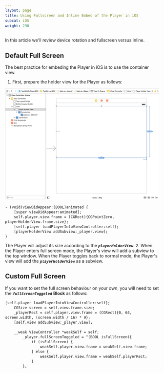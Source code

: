 ```yaml
---
layout: page
title: Using Fullscreen and Inline Embed of the Player in iOS
subcat: iOS
weight: 290
---
```


In this article we'll review device rotation and fullscreen versus inline.

## Default Full Screen  
The best practice for embeding the Player in iOS is to use the container view.
1. First, prepare the holder view for the Player as follows:

![Register](images/playerHolder.png)

```
- (void)viewDidAppear:(BOOL)animated {
    [super viewDidAppear:animated];
    self.player.view.frame = (CGRect){CGPointZero, playerHolderView.frame.size};
    [self.player loadPlayerIntoViewController:self];
    [playerHolderView addSubview:_player.view];
}
```

The Player will adjust its size according to the _**`playerHolderView`**_.
2. When the Player enters full screen mode, the Player's view will add a subview to the top window. When the Player toggles back to normal mode, the Player's view will add the _**`playerHolderView`**_ as a subview.

## Custom Full Screen
If you want to set the full screen behaviour on your own, you will need to set the _**`fullScreenToggeled`**_ **Block**  as follows:

```
[self.player loadPlayerIntoViewController:self];
    CGSize screen = self.view.frame.size;
    _playerRect = self.player.view.frame = (CGRect){0, 64, screen.width, (screen.width / 16) * 9};
    [self.view addSubview:_player.view];
    
    __weak ViewController *weakSelf = self;
        _player.fullScreenToggeled = ^(BOOL isFullScreen){
            if (isFullScreen) {
                weakSelf.player.view.frame = weakSelf.view.frame;
            } else {
                weakSelf.player.view.frame = weakSelf.playerRect;
            }
        };
```
  

